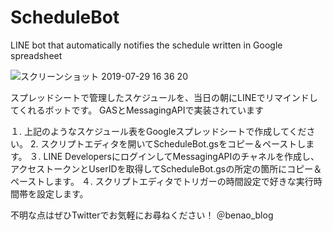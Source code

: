 # ScheduleBot
LINE bot that automatically notifies the schedule written in Google spreadsheet

![スクリーンショット 2019-07-29 16 36 20](https://user-images.githubusercontent.com/51358770/62033408-d5624780-b226-11e9-92be-ce17e5cd4b88.png)

スプレッドシートで管理したスケジュールを、当日の朝にLINEでリマインドしてくれるボットです。
GASとMessagingAPIで実装されています

１. 上記のようなスケジュール表をGoogleスプレッドシートで作成してください。
2. スクリプトエディタを開いてScheduleBot.gsをコピー＆ペーストします。
３. LINE DevelopersにログインしてMessagingAPIのチャネルを作成し、アクセストークンとUserIDを取得してScheduleBot.gsの所定の箇所にコピー＆ペーストします。
４. スクリプトエディタでトリガーの時間設定で好きな実行時間帯を設定します。

不明な点はぜひTwitterでお気軽にお尋ねください！
＠benao_blog
